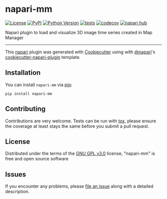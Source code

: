 # napari-mm

[![License](https://img.shields.io/pypi/l/napari-mm.svg?color=green)](https://github.com/cudmore/napari-mm/raw/main/LICENSE)
[![PyPI](https://img.shields.io/pypi/v/napari-mm.svg?color=green)](https://pypi.org/project/napari-mm)
[![Python Version](https://img.shields.io/pypi/pyversions/napari-mm.svg?color=green)](https://python.org)
[![tests](https://github.com/cudmore/napari-mm/workflows/tests/badge.svg)](https://github.com/cudmore/napari-mm/actions)
[![codecov](https://codecov.io/gh/cudmore/napari-mm/branch/main/graph/badge.svg)](https://codecov.io/gh/cudmore/napari-mm)
[![napari hub](https://img.shields.io/endpoint?url=https://api.napari-hub.org/shields/napari-mm)](https://napari-hub.org/plugins/napari-mm)

Napari plugin to load and visualize 3D image time series created in Map Manager

----------------------------------

This [napari] plugin was generated with [Cookiecutter] using with [@napari]'s [cookiecutter-napari-plugin] template.

<!--
Don't miss the full getting started guide to set up your new package:
https://github.com/napari/cookiecutter-napari-plugin#getting-started

and review the napari docs for plugin developers:
https://napari.org/docs/plugins/index.html
-->

## Installation

You can install `napari-mm` via [pip]:

    pip install napari-mm

## Contributing

Contributions are very welcome. Tests can be run with [tox], please ensure
the coverage at least stays the same before you submit a pull request.

## License

Distributed under the terms of the [GNU GPL v3.0] license,
"napari-mm" is free and open source software

## Issues

If you encounter any problems, please [file an issue] along with a detailed description.

[napari]: https://github.com/napari/napari
[Cookiecutter]: https://github.com/audreyr/cookiecutter
[@napari]: https://github.com/napari
[MIT]: http://opensource.org/licenses/MIT
[BSD-3]: http://opensource.org/licenses/BSD-3-Clause
[GNU GPL v3.0]: http://www.gnu.org/licenses/gpl-3.0.txt
[GNU LGPL v3.0]: http://www.gnu.org/licenses/lgpl-3.0.txt
[Apache Software License 2.0]: http://www.apache.org/licenses/LICENSE-2.0
[Mozilla Public License 2.0]: https://www.mozilla.org/media/MPL/2.0/index.txt
[cookiecutter-napari-plugin]: https://github.com/napari/cookiecutter-napari-plugin

[file an issue]: https://github.com/cudmore/napari-mm/issues

[napari]: https://github.com/napari/napari
[tox]: https://tox.readthedocs.io/en/latest/
[pip]: https://pypi.org/project/pip/
[PyPI]: https://pypi.org/
